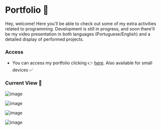 # Portfolio 💠

Hey, welcome! Here you'll be able to check out some of my extra activities related to programming. Development is still in progress, and soon there'll be my video presentation in both languages (Portuguese/English) and a detailed display of performed projects.

### Access
- You can access my portfolio clicking 👉 [here](https://portfolio-9ue1e0vwi-kaiogotyacodes-projects.vercel.app/). Also available for small devices ✅

### Current View 💢
![image](https://github.com/kaiogotyacode/portfolio/assets/43120150/d46bbd03-bd43-40d2-a913-887a954c04bc)

![image](https://github.com/kaiogotyacode/portfolio/assets/43120150/520327b1-605a-4a00-aa24-5d7721d72205)

![image](https://github.com/kaiogotyacode/portfolio/assets/43120150/f0635687-5af1-4683-b51c-dd3608cdded1)

![image](https://github.com/kaiogotyacode/portfolio/assets/43120150/3a2743cd-cb35-488b-887a-2847f6738bb9)



